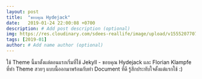 ```yaml
---
layout: post
title:  "ขอบคุณ Hydejack"
date:   2019-01-24 22:00:08 +0700
description: # Add post description (optional)
img: https://res.cloudinary.com/sdees-reallife/image/upload/v1555207707/Screenshot_from_2019-04-14_09-06-54.png # Add image post (optional)
tags: [2019-01]
author: # Add name author (optional)
---
```

ใช้ Theme นี้มาตั้งแต่ตอนแรกเริ่มที่ใช้ Jekyll - ขอบคุณ Hydejack และ Florian Klampfe ที่ทำ Theme สวยๆ แบบนี้ออกมาพร้อมกับทำ Document ที่ดี รู้สึกประทับใจตั้งแต่แรกใช้ :)
